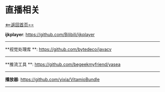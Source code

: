 # 直播相关


[<==返回首页==](https://github.com/fengyongge/AndroidOpenCollect)


**ijkplayer**:  https://github.com/Bilibili/ijkplayer

---

**视觉处理库 **:  https://github.com/bytedeco/javacv

---

**推流工具 **:  https://github.com/begeekmyfriend/yasea

---

**播放器**:  https://github.com/yixia/VitamioBundle

---














